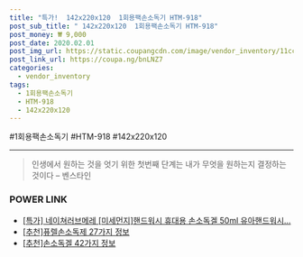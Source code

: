 ```yaml
--- 
title: "특가!  142x220x120  1회용팩손소독기 HTM-918" 
post_sub_title: " 142x220x120  1회용팩손소독기 HTM-918" 
post_money: ₩ 9,000 
post_date: 2020.02.01 
post_img_url: https://static.coupangcdn.com/image/vendor_inventory/11cc/87b04a2dda72bcf4a2909b5f2f15e3ba5caa56a924a70e9330cb0d3a5df5.jpg 
post_link_url: https://coupa.ng/bnLNZ7 
categories: 
  - vendor_inventory 
tags: 
  - 1회용팩손소독기 
  - HTM-918 
  - 142x220x120 
--- 
```

  #1회용팩손소독기 #HTM-918 #142x220x120 
<hr> 

> 인생에서 원하는 것을 엇기 위한 첫번째 단계는 내가 무엇을 원하는지 결정하는 것이다 – 벤스타인 


### POWER LINK

* <a href="https://blog.naver.com/an0733/221788115492" target="_blank">[특가] 네이쳐러브메레 [미세먼지]핸드워시 휴대용 손소독겔 50ml 유아핸드워시...</a>
* <a href="https://blog.naver.com/fasyy4321/221784595147" target="_blank">[추천]퓨렐손소독제 27가지 정보</a>
* <a href="https://blog.naver.com/fasyy4321/221787795173" target="_blank">[추천]손소독겔 42가지 정보</a>
